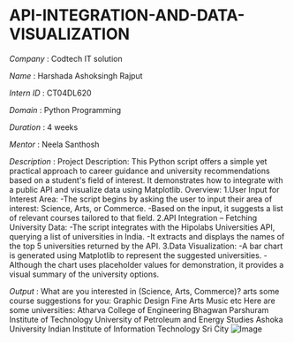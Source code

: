 # API-INTEGRATION-AND-DATA-VISUALIZATION

*Company* : Codtech IT solution

*Name* : Harshada Ashoksingh Rajput

*Intern ID* : CT04DL620

*Domain* : Python Programming

*Duration* : 4 weeks

*Mentor* : Neela Santhosh 

*Description* : 
Project Description:
This Python script offers a simple yet practical approach to career guidance and university recommendations based on a student's field of interest. It demonstrates how to integrate with a public API and visualize data using Matplotlib.
Overview:
1.User Input for Interest Area:
-The script begins by asking the user to input their area of interest: Science, Arts, or Commerce.
-Based on the input, it suggests a list of relevant courses tailored to that field.
2.API Integration – Fetching University Data:
-The script integrates with the Hipolabs Universities API, querying a list of universities in India.
-It extracts and displays the names of the top 5 universities returned by the API.
3.Data Visualization:
-A bar chart is generated using Matplotlib to represent the suggested universities.
-Although the chart uses placeholder values for demonstration, it provides a visual summary of the university options.


*Output* : What are you interested in (Science, Arts, Commerce)? arts
some course suggestions for you:
Graphic Design
Fine Arts
Music
etc
Here are some universities:
Atharva College of Engineering
Bhagwan Parshuram Institute of Technology
University of Petroleum and Energy Studies
Ashoka University
Indian Institute of Information Technology Sri City
![Image](https://github.com/user-attachments/assets/f5e94d9d-4737-49db-851c-0f6c60e3b53f)
